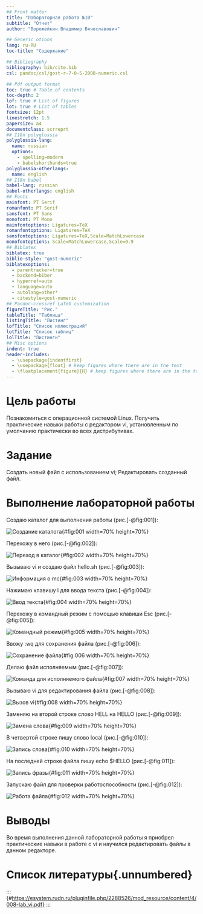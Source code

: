 ```yaml
---
## Front matter
title: "Лабораторная работа №10"
subtitle: "Отчет"
author: "Ворожейкин Владимир Вячеславович"

## Generic otions
lang: ru-RU
toc-title: "Содержание"

## Bibliography
bibliography: bib/cite.bib
csl: pandoc/csl/gost-r-7-0-5-2008-numeric.csl

## Pdf output format
toc: true # Table of contents
toc-depth: 2
lof: true # List of figures
lot: true # List of tables
fontsize: 12pt
linestretch: 1.5
papersize: a4
documentclass: scrreprt
## I18n polyglossia
polyglossia-lang:
  name: russian
  options:
	- spelling=modern
	- babelshorthands=true
polyglossia-otherlangs:
  name: english
## I18n babel
babel-lang: russian
babel-otherlangs: english
## Fonts
mainfont: PT Serif
romanfont: PT Serif
sansfont: PT Sans
monofont: PT Mono
mainfontoptions: Ligatures=TeX
romanfontoptions: Ligatures=TeX
sansfontoptions: Ligatures=TeX,Scale=MatchLowercase
monofontoptions: Scale=MatchLowercase,Scale=0.9
## Biblatex
biblatex: true
biblio-style: "gost-numeric"
biblatexoptions:
  - parentracker=true
  - backend=biber
  - hyperref=auto
  - language=auto
  - autolang=other*
  - citestyle=gost-numeric
## Pandoc-crossref LaTeX customization
figureTitle: "Рис."
tableTitle: "Таблица"
listingTitle: "Листинг"
lofTitle: "Список иллюстраций"
lotTitle: "Список таблиц"
lolTitle: "Листинги"
## Misc options
indent: true
header-includes:
  - \usepackage{indentfirst}
  - \usepackage{float} # keep figures where there are in the text
  - \floatplacement{figure}{H} # keep figures where there are in the text
---
```


# Цель работы

Познакомиться с операционной системой Linux. Получить практические навыки работы с редактором vi, установленным по умолчанию практически во всех дистрибутивах.

# Задание

Создать новый файл с использованием vi;
Редактировать созданный файл.

# Выполнение лабораторной работы

Создаю каталог для выполнения работы (рис.[-@fig:001]):

 ![Создание каталога](image/1.png){#fig:001 width=70% height=70%}
 
 Перехожу в него (рис.[-@fig:002]):

 ![Переход в каталог](image/2.png){#fig:002 width=70% height=70%}
 
 Вызываю vi и создаю файл hello.sh (рис.[-@fig:003]):

 ![Информация о mc](image/3.png){#fig:003 width=70% height=70%}
 
 Нажимаю клавишу i для ввода текста (рис.[-@fig:004]):

 ![Ввод текста](image/4.png){#fig:004 width=70% height=70%}
 
 Перехожу в командный режим с помощью клавиши Esc (рис.[-@fig:005]):

 ![Командный режим](image/5.png){#fig:005 width=70% height=70%}
 
 Ввожу :wq для сохранения файла (рис.[-@fig:006]):

 ![Сохранение файла](image/6.png){#fig:006 width=70% height=70%}
 
 Делаю файл исполняемым (рис.[-@fig:007]):

 ![Команда для исполняемого файла](image/7.png){#fig:007 width=70% height=70%}

Вызываю vi для редактирования файла (рис.[-@fig:008]):

 ![Вызов vi](image/8.png){#fig:008 width=70% height=70%}
 
 Заменяю на второй строке слово HELL на HELLO (рис.[-@fig:009]):

 ![Замена слова](image/10.png){#fig:009 width=70% height=70%}
 
 В четвертой строке пишу слово local (рис.[-@fig:010]):

 ![Запись слова](image/11.png){#fig:010 width=70% height=70%}
 
 На последней строке файла пишу echo $HELLO (рис.[-@fig:011]):

 ![Запись фразы](image/13.png){#fig:011 width=70% height=70%}
 
 Запускаю файл для проверки работоспособности (рис.[-@fig:012]):

 ![Работа файла](image/14.png){#fig:012 width=70% height=70%}
 
# Выводы

Во время выполнения данной лабораторной работы я приобрел практические навыки в работе с vi и научился редактировать файлы в данном редакторе.

# Список литературы{.unnumbered}

::: {#https://esystem.rudn.ru/pluginfile.php/2288526/mod_resource/content/4/008-lab_vi.pdf}
:::
